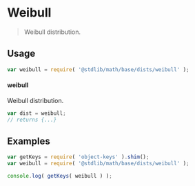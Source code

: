 # Weibull

> Weibull distribution.

<section class="usage">

## Usage

```javascript
var weibull = require( '@stdlib/math/base/dists/weibull' );
```

#### weibull

Weibull distribution.

```javascript
var dist = weibull;
// returns {...}
```

</section>

<!-- /.usage -->

<section class="examples">

## Examples

<!-- TODO: better examples -->

<!-- eslint no-undef: "error" -->

```javascript
var getKeys = require( 'object-keys' ).shim();
var weibull = require( '@stdlib/math/base/dists/weibull' );

console.log( getKeys( weibull ) );
```

</section>

<!-- /.examples -->

<section class="links">

</section>

<!-- /.links -->
